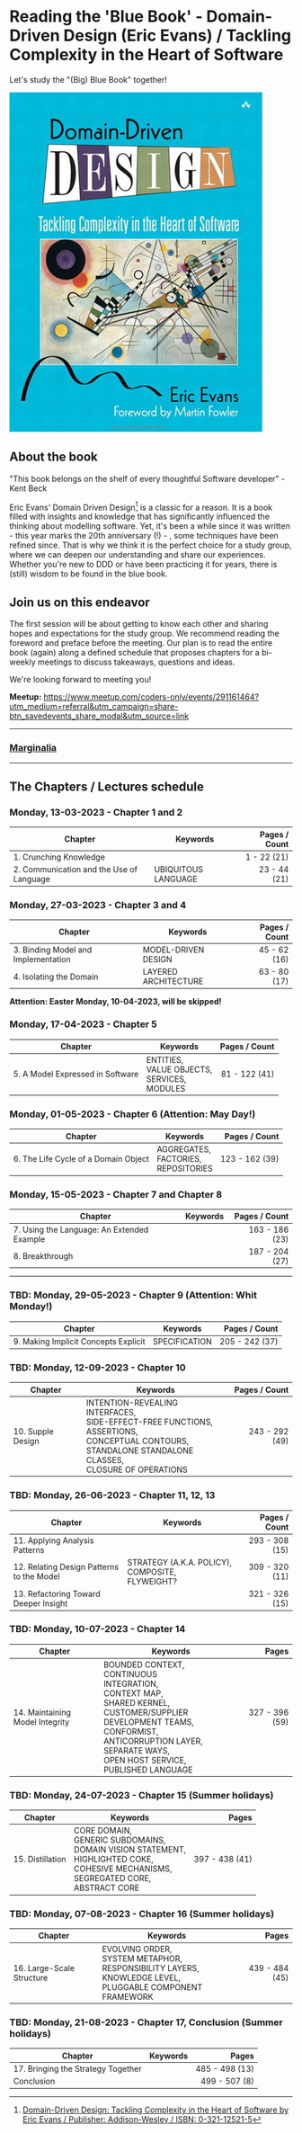 # Reading the 'Blue Book' - Domain-Driven Design (Eric Evans) / Tackling Complexity in the Heart of Software

Let's study the "(Big) Blue Book" together!

![Domain-Driven Design (Eric Evans)](resources/blue-book-cover.jpg)

## About the book
"This book belongs on the shelf of every thoughtful Software developer" - Kent Beck

Eric Evans' Domain Driven Design[^1] is a classic for a reason. It is a book filled with insights and knowledge that has significantly influenced the thinking about modelling software. Yet, it's been a while since it was written - this year marks the 20th anniversary (!) - , some techniques have been refined since.
That is why we think it is the perfect choice for a study group, where we can deepen our understanding and share our experiences. Whether you're new to DDD or have been practicing it for years, there is (still) wisdom to be found in the blue book.

## Join us on this endeavor
The first session will be about getting to know each other and sharing hopes and expectations for the study group. We recommend reading the foreword and preface before the meeting. Our plan is to read the entire book (again) along a defined schedule that proposes chapters for a bi-weekly meetings to discuss takeaways, questions and ideas.

We're looking forward to meeting you!

**Meetup:** https://www.meetup.com/coders-only/events/291161464?utm_medium=referral&utm_campaign=share-btn_savedevents_share_modal&utm_source=link

[^1]: [Domain-Driven Design: Tackling Complexity in the Heart of Software by Eric Evans / Publisher: Addison-Wesley / ISBN: 0-321-12521-5](https://www.dddcommunity.org/book/evans_2003/)

---

###  [Marginalia](./MARGINALIA.md)  

---

## The Chapters / Lectures schedule

### Monday, 13-03-2023 - Chapter 1 and 2

| Chapter         | Keywords | Pages / Count     |  
|--------------|-----------|-----------:|
| 1. Crunching Knowledge  | |  1 - 22 (21)
| 2. Communication and the Use of Language | UBIQUITOUS LANGUAGE |  23 - 44 (21)

### Monday, 27-03-2023 - Chapter 3 and 4

| Chapter         | Keywords | Pages / Count     |  
|--------------|-----------|-----------:|
| 3. Binding Model and Implementation | MODEL-DRIVEN DESIGN |  45 - 62 (16)
| 4. Isolating the Domain | LAYERED ARCHITECTURE | 63 - 80 (17)

**Attention: Easter Monday, 10-04-2023, will be skipped!**

### Monday, 17-04-2023 - Chapter 5

| Chapter         | Keywords | Pages / Count     |  
|--------------|-----------|-----------:|
| 5. A Model Expressed in Software | ENTITIES, <br> VALUE OBJECTS, <br> SERVICES, <br> MODULES | 81 - 122 (41)

### Monday, 01-05-2023 - Chapter 6 (Attention: May Day!)

| Chapter         | Keywords | Pages / Count     |  
|--------------|-----------|-----------:|
| 6. The Life Cycle of a Domain Object | AGGREGATES, <br> FACTORIES, <br>REPOSITORIES | 123 - 162 (39)

### Monday, 15-05-2023 - Chapter 7 and Chapter 8

| Chapter         | Keywords | Pages / Count     |  
|--------------|-----------|-----------:|
| 7. Using the Language: An Extended Example | | 163 - 186 (23)
| 8. Breakthrough | | 187 - 204 (27)

---

### TBD: Monday, 29-05-2023 -  Chapter 9  (Attention: Whit Monday!)

| Chapter         | Keywords | Pages / Count     |  
|--------------|-----------|-----------:|
| 9. Making Implicit Concepts Explicit | SPECIFICATION | 205 - 242 (37)

### TBD: Monday, 12-09-2023 - Chapter 10

| Chapter         | Keywords | Pages / Count     |  
|--------------|-----------|-----------:|
| 10. Supple Design | INTENTION-REVEALING INTERFACES, <br> SIDE-EFFECT-FREE FUNCTIONS, <br> ASSERTIONS, <br> CONCEPTUAL CONTOURS, <br> STANDALONE STANDALONE CLASSES, <br>CLOSURE OF OPERATIONS| 243 - 292 (49)

### TBD: Monday, 26-06-2023 - Chapter 11, 12, 13

| Chapter         | Keywords | Pages / Count     |  
|--------------|-----------|-----------:|
| 11. Applying Analysis Patterns | | 293 - 308 (15)
| 12. Relating Design Patterns to the Model | STRATEGY (A.K.A. POLICY), COMPOSITE, <br>FLYWEIGHT? | 309 - 320 (11)
| 13. Refactoring Toward Deeper Insight | | 321 - 326 (15)

### TBD: Monday, 10-07-2023 - Chapter 14

| Chapter         | Keywords | Pages     |  
|--------------|-----------|-----------:|
| 14. Maintaining Model Integrity | BOUNDED CONTEXT, <br> CONTINUOUS<br> INTEGRATION, <br>CONTEXT MAP,<br>SHARED KERNEL, <br> CUSTOMER/SUPPLIER DEVELOPMENT TEAMS,<br> CONFORMIST, <br>ANTICORRUPTION LAYER, <br>SEPARATE WAYS, <br> OPEN HOST SERVICE, <br> PUBLISHED LANGUAGE | 327 - 396 (59)

### TBD: Monday, 24-07-2023 - Chapter 15 (Summer holidays)

| Chapter         | Keywords | Pages     |  
|--------------|-----------|-----------:|
| 15. Distillation | CORE DOMAIN, <br> GENERIC SUBDOMAINS, <br>DOMAIN VISION STATEMENT, <br>HIGHLIGHTED COKE, <br>COHESIVE MECHANISMS, <br>SEGREGATED CORE, <br>ABSTRACT CORE | 397 - 438 (41)

### TBD: Monday, 07-08-2023 - Chapter 16 (Summer holidays)

| Chapter         | Keywords | Pages     |  
|--------------|-----------|-----------:|
| 16. Large-Scale Structure | EVOLVING ORDER, <br>SYSTEM METAPHOR, <br>RESPONSIBILITY LAYERS, <br>KNOWLEDGE LEVEL, <br>PLUGGABLE COMPONENT FRAMEWORK | 439 - 484 (45)

### TBD: Monday, 21-08-2023 - Chapter 17, Conclusion (Summer holidays)

| Chapter         | Keywords | Pages     |  
|--------------|-----------|-----------:|
| 17. Bringing the Strategy Together | | 485 - 498 (13)
| Conclusion | | 499 - 507 (8)

